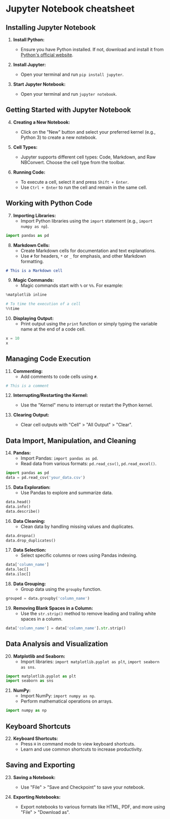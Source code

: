 # Jupyter Notebook cheatsheet

## Installing Jupyter Notebook

1. **Install Python:**
   - Ensure you have Python installed. If not, download and install it from [Python's official website](https://www.python.org/downloads/).

2. **Install Jupyter:**
   - Open your terminal and run `pip install jupyter`.

3. **Start Jupyter Notebook:**
   - Open your terminal and run `jupyter notebook`.

## Getting Started with Jupyter Notebook

4. **Creating a New Notebook:**
   - Click on the "New" button and select your preferred kernel (e.g., Python 3) to create a new notebook.

5. **Cell Types:**
   - Jupyter supports different cell types: Code, Markdown, and Raw NBConvert. Choose the cell type from the toolbar.

6. **Running Code:**
   - To execute a cell, select it and press `Shift + Enter`.
   - Use `Ctrl + Enter` to run the cell and remain in the same cell.

## Working with Python Code

7. **Importing Libraries:**
   - Import Python libraries using the `import` statement (e.g., `import numpy as np`).

```python
import pandas as pd
```

8. **Markdown Cells:**
   - Create Markdown cells for documentation and text explanations.
   - Use `#` for headers, `*` or `_` for emphasis, and other Markdown formatting.

```markdown
# This is a Markdown cell
```

9. **Magic Commands:**
   - Magic commands start with `%` or `%%`. For example:

```python
%matplotlib inline
```

```python
# To time the execution of a cell
%%time
```

10. **Displaying Output:**
    - Print output using the `print` function or simply typing the variable name at the end of a code cell.

```python
x = 10
x
```

## Managing Code Execution

11. **Commenting:**
    - Add comments to code cells using `#`.

```python
# This is a comment
```

12. **Interrupting/Restarting the Kernel:**
    - Use the "Kernel" menu to interrupt or restart the Python kernel.

13. **Clearing Output:**
    - Clear cell outputs with "Cell" > "All Output" > "Clear".

## Data Import, Manipulation, and Cleaning

14. **Pandas:**
    - Import Pandas: `import pandas as pd`.
    - Read data from various formats: `pd.read_csv()`, `pd.read_excel()`.

```python
import pandas as pd
data = pd.read_csv('your_data.csv')
```

15. **Data Exploration:**
    - Use Pandas to explore and summarize data.

```python
data.head()
data.info()
data.describe()
```

16. **Data Cleaning:**
    - Clean data by handling missing values and duplicates.

```python
data.dropna()
data.drop_duplicates()
```

17. **Data Selection:**
    - Select specific columns or rows using Pandas indexing.

```python
data['column_name']
data.loc[]
data.iloc[]
```

18. **Data Grouping:**
    - Group data using the `groupby` function.

```python
grouped = data.groupby('column_name')
```

19. **Removing Blank Spaces in a Column:**
    - Use the `str.strip()` method to remove leading and trailing white spaces in a column.

```python
data['column_name'] = data['column_name'].str.strip()
```

## Data Analysis and Visualization

20. **Matplotlib and Seaborn:**
    - Import libraries: `import matplotlib.pyplot as plt`, `import seaborn as sns`.

```python
import matplotlib.pyplot as plt
import seaborn as sns
```

21. **NumPy:**
    - Import NumPy: `import numpy as np`.
    - Perform mathematical operations on arrays.

```python
import numpy as np
```

## Keyboard Shortcuts

22. **Keyboard Shortcuts:**
    - Press `H` in command mode to view keyboard shortcuts.
    - Learn and use common shortcuts to increase productivity.

## Saving and Exporting

23. **Saving a Notebook:**
    - Use "File" > "Save and Checkpoint" to save your notebook.

24. **Exporting Notebooks:**
    - Export notebooks to various formats like HTML, PDF, and more using "File" > "Download as".
